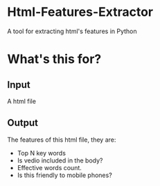 # Html-Features-Extractor 
A tool for extracting html's features in Python

# What's this for?
## Input
A html file
## Output
The features of this html file, they are:
- Top N key words
- Is vedio included in the body?
- Effective words count.
- Is this friendly to mobile phones?
